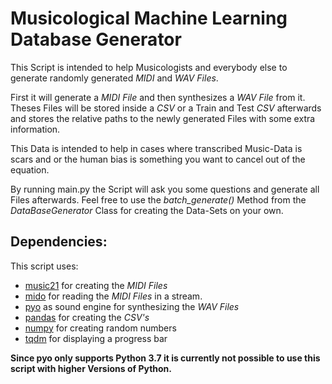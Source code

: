# Musicological Machine Learning Database Generator


This Script is intended to help Musicologists and everybody else to generate randomly generated *MIDI* and *WAV Files*. 

First it will generate a *MIDI File* and then synthesizes a *WAV File* from it. 
Theses Files will be stored inside a *CSV* or a Train and Test *CSV* afterwards and stores the relative paths 
to the newly generated Files with some extra information.

This Data is intended to help in cases where transcribed Music-Data is scars and or the human bias is something you 
want to cancel out of the equation.

By running main.py the Script will ask you some questions and generate all Files afterwards. Feel free to use the 
*batch_generate()* Method from the *DataBaseGenerator* Class for creating the Data-Sets on your own.

## Dependencies:
This script uses:
- [music21](https://github.com/cuthbertLab/music21) for creating the *MIDI Files*
- [mido](https://github.com/mido/mido) for reading the *MIDI Files* in a stream.
- [pyo](https://github.com/belangeo/pyo) as sound engine for synthesizing the *WAV Files*
- [pandas](https://github.com/pandas-dev/pandas) for creating the *CSV's*
- [numpy](https://github.com/numpy/numpy) for creating random numbers
- [tqdm](https://github.com/tqdm/tqdm) for displaying a progress bar


**Since pyo only supports Python 3.7 it is currently not possible to use this script with higher Versions of Python.**
